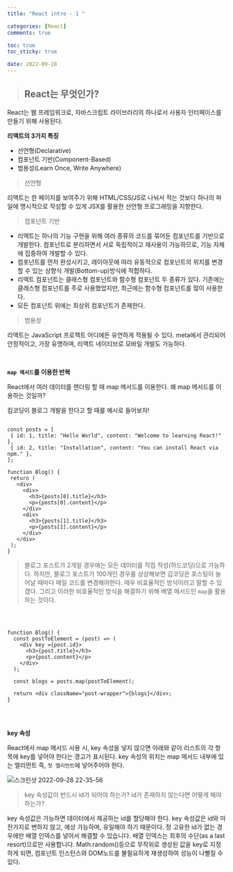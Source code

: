 ```yaml
---
title: "React intro - 1 "

categories: [React]
comments: true

toc: true
toc_sticky: true

date: 2022-09-28
---
```


> ## React는 무엇인가?

React는 웹 프레임워크로, 자바스크립트 라이브러리의 하나로서 사용자 인터페이스를 만들기 위해 사용된다.

**리액트의 3가지 특징**

- 선언형(Declarative)
- 컴포넌트 기반(Component-Based)
- 범용성(Learn Once, Write Anywhere)

> 선언형

리액트는 한 페이지를 보여주기 위해 HTML/CSS/JS로 나눠서 적는 것보다 하나의 파일에 명시적으로 작성할 수 있게 JSX를 활용한 선언형 프로그래밍을 지향한다.

> 컴포넌트 기반

- 리액트는 하나의 기능 구현을 위해 여러 종류의 코드를 묶어둔 컴포넌트를 기반으로 개발한다. 컴포넌트로 분리하면서 서로 독립적이고 재사용이 가능하므로, 기능 자체에 집중하여 개발할 수 있다.
- 컴포넌트를 먼저 완성시키고, 레이아웃에 따라 유동적으로 컴포넌트의 위치를 변경할 수 있는 상향식 개발(Bottom-up)방식에 적합하다.
- 리액트 컴포넌트는 클래스형 컴포넌트와 함수형 컴포넌트 두 종류가 있다. 기존에는 클래스형 컴포넌트를 주로 사용했었지만, 최근에는 함수형 컴포넌트를 많이 사용한다.
- 모든 컴포넌트 위에는 최상위 컴포넌트가 존재한다.

> 범용성

리액트는 JavaScript 프로젝트 어디에든 유연하게 적용될 수 있다.
meta에서 관리되어 안정적이고, 가장 유명하며, 리액트 네이티브로 모바일 개발도 가능하다.

<br/>

**`map 메서드`를 이용한 반복**

React에서 여러 데이터를 렌더링 할 때 map 메서드를 이용한다.
왜 map 메서드를 이용하는 것일까?

킴코딩이 블로그 개발을 한다고 할 때를 예시로 들어보자!

```JSX

const posts = [
 { id: 1, title: "Hello World", content: "Welcome to learning React!" },
 { id: 2, title: "Installation", content: "You can install React via npm." },
];

function Blog() {
 return (
   <div>
     <div>
       <h3>{posts[0].title}</h3>
       <p>{posts[0].content}</p>
     </div>
     <div>
       <h3>{posts[1].title}</h3>
       <p>{posts[1].content}</p>
     </div>
   </div>
 );
}

```

> 블로그 포스트가 2개일 경우에는 모든 데이터를 직접 작성(하드코딩)으로 가능하다.
> 하지만, 블로그 포스트가 100개인 경우를 상상해보면 김코딩은 포스팅이 늘어날 때마다 매일 코드를 변경해야한다. 매우 비효율적인 방식이라고 말할 수 있겠다.
> 그리고 이러한 비효율적인 방식을 해결하기 위해 배열 메서드인 `map`을 활용하는 것이다.

<br/>

```JSX

function Blog() {
  const postToElement = (post) => (
    <div key ={post.id}>
      <h3>{post.title}</h3>
      <p>{post.content}</p>
    </div>
  );

  const blogs = posts.map(postToElement);

  return <div className="post-wrapper">{blogs}</div>;
}


```

<br/>

**key 속성**

React에서 map 메서드 사용 시, key 속성을 넣지 않으면 아래와 같이 리스트의 각 항목에 key를 넣어야 한다는 경고가 표시된다. key 속성의 위치는 map 메서드 내부에 있는 엘리먼트 즉, `첫 엘리먼트`에 넣어주어야 한다.

![스크린샷 2022-09-28 22-35-56](https://user-images.githubusercontent.com/111376707/192793083-6e44b57a-7e5d-4f02-8709-8cb7ae3c4a2f.png)

> key 속성값이 반드시 id가 되어야 하는가? id가 존재하지 않는다면 어떻게 해야하는가?

key 속성값은 가능하면 데이터에서 제공하는 id를 할당해야 한다. key 속성값은 id와 마찬가지로 변하지 않고, 예상 가능하며, 유일해야 하기 때문이다. 정 고유한 id가 없는 경우에만 배열 인덱스를 넣어서 해결할 수 있습니다. 배열 인덱스는 최후의 수단(as a last resort)으로만 사용합니다.
Math.random()등으로 무작위로 생성된 값을 key로 지정하게 되면, 컴포넌트 인스턴스와 DOM노드를 불필요하게 재생성하여 성능이 나빨질 수 있다.
